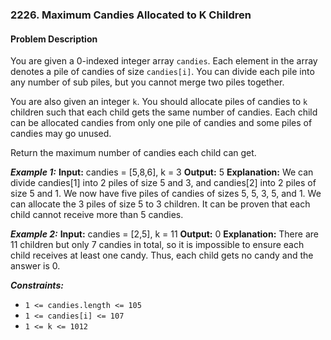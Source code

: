 ### 2226. Maximum Candies Allocated to K Children

#### Problem Description

You are given a 0-indexed integer array `candies`. Each element in the array denotes a pile of candies of size `candies[i]`. You can divide each pile into any number of sub piles, but you cannot merge two piles together.

You are also given an integer `k`. You should allocate piles of candies to `k` children such that each child gets the same number of candies. Each child can be allocated candies from only one pile of candies and some piles of candies may go unused.

Return the maximum number of candies each child can get.

***Example 1:*** 
**Input:**  candies = [5,8,6], k = 3
**Output:**  5
**Explanation:** We can divide candies[1] into 2 piles of size 5 and 3, and candies[2] into 2 piles of size 5 and 1. We now have five piles of candies of sizes 5, 5, 3, 5, and 1. We can allocate the 3 piles of size 5 to 3 children. It can be proven that each child cannot receive more than 5 candies.

***Example 2:*** 
**Input:**  candies = [2,5], k = 11
**Output:**  0
**Explanation:** There are 11 children but only 7 candies in total, so it is impossible to ensure each child receives at least one candy. Thus, each child gets no candy and the answer is 0.
 
***Constraints:*** 
- `1 <= candies.length <= 105`
- `1 <= candies[i] <= 107`
- `1 <= k <= 1012`
